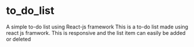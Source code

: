 # to_do_list
A simple to-do list using React-js framework
This is a to-do list made using react js framwork. This is responsive and the list item can easily be added or deleted
